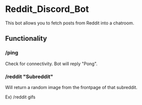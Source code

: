 # Reddit_Discord_Bot

This bot allows you to fetch posts from Reddit into a chatroom.

## Functionality

### /ping
Check for connectivity. Bot will reply "Pong".

### /reddit "Subreddit"
Will return a random image from the frontpage of that subreddit.

Ex) /reddit gifs
